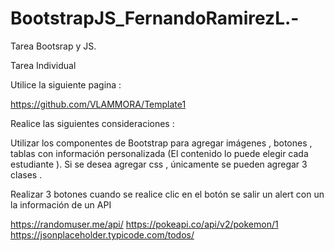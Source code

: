 # BootstrapJS_FernandoRamirezL.-
Tarea Bootsrap y JS. 

Tarea Individual 

Utilice la siguiente pagina :

https://github.com/VLAMMORA/Template1


Realice las siguientes consideraciones : 

Utilizar los componentes de  Bootstrap para agregar imágenes , botones , tablas  con información personalizada (El contenido lo puede elegir cada estudiante ).
Si se desea agregar css , únicamente se pueden agregar 3 clases . 

Realizar 3 botones cuando se realice clic en el botón se salir un alert con un la información de un API  


https://randomuser.me/api/
https://pokeapi.co/api/v2/pokemon/1
https://jsonplaceholder.typicode.com/todos/
